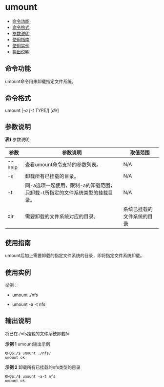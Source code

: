 # umount

- [命令功能](#命令功能)
- [命令格式](#命令格式)
- [参数说明](#参数说明)
- [使用指南](#使用指南)
- [使用实例](#使用实例)
- [输出说明](#输出说明)

## 命令功能

umount命令用来卸载指定文件系统。


## 命令格式

umount [_-a [-t TYPE]_] [_dir_]


## 参数说明

**表1** 参数说明

| 参数 | 参数说明 | 取值范围 | 
| -------- | -------- | -------- |
| --help | 查看umount命令支持的参数列表。 | N/A | 
| -a | 卸载所有已挂载的目录。 | N/A | 
| -t | 同-a选项一起使用，限制-a的卸载范围，只卸载-t所指定的文件系统类型的挂载目录。 | N/A | 
| dir | 需要卸载的文件系统对应的目录。 | 系统已挂载的文件系统的目录 | 


## 使用指南

umount后加上需要卸载的指定文件系统的目录，即将指定文件系统卸载。


## 使用实例

举例：

- umount ./nfs

- umount -a -t nfs


## 输出说明

将已在./nfs挂载的文件系统卸载掉

**示例 1** umount输出示例

```
OHOS:/$ umount ./nfs/
umount ok
```

**示例 2** 卸载所有已挂载的nfs类型的目录

```
OHOS:/$ umount -a-t nfs
umount ok
```
